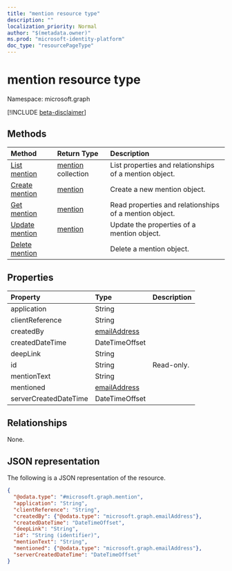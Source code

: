 ```yaml
---
title: "mention resource type"
description: ""
localization_priority: Normal
author: "$(metadata.owner)"
ms.prod: "microsoft-identity-platform"
doc_type: "resourcePageType"
---
```


# mention resource type

Namespace: microsoft.graph

[!INCLUDE [beta-disclaimer](../../includes/beta-disclaimer.md)]

## Methods

| Method                                     | Return Type                      | Description                                            |
| :----------------------------------------- | :------------------------------- | :----------------------------------------------------- |
| [List mention](../api/mention-list.md)     | [mention](mention.md) collection | List properties and relationships of a mention object. |
| [Create mention](../api/mention-create.md) | [mention](mention.md)            | Create a new mention object.                           |
| [Get mention](../api/mention-get.md)       | [mention](mention.md)            | Read properties and relationships of a mention object. |
| [Update mention](../api/mention-update.md) | [mention](mention.md)            | Update the properties of a mention object.             |
| [Delete mention](../api/mention-delete.md) |                                  | Delete a mention object.                               |

## Properties

| Property              | Type                                         | Description |
| :-------------------- | :------------------------------------------- | :---------- |
| application           | String                                       |             |
| clientReference       | String                                       |             |
| createdBy             | [emailAddress](../resources/emailaddress.md) |             |
| createdDateTime       | DateTimeOffset                               |             |
| deepLink              | String                                       |             |
| id                    | String                                       | Read-only.  |
| mentionText           | String                                       |             |
| mentioned             | [emailAddress](../resources/emailaddress.md) |             |
| serverCreatedDateTime | DateTimeOffset                               |             |

## Relationships

None.

## JSON representation

The following is a JSON representation of the resource.

<!-- {
  "blockType": "resource",
  "keyProperty": "id",
  "@odata.type": "microsoft.graph.mention",
  "baseType": "microsoft.graph.entity",
  "openType": False
}
-->

```json
{
  "@odata.type": "#microsoft.graph.mention",
  "application": "String",
  "clientReference": "String",
  "createdBy": {"@odata.type": "microsoft.graph.emailAddress"},
  "createdDateTime": "DateTimeOffset",
  "deepLink": "String",
  "id": "String (identifier)",
  "mentionText": "String",
  "mentioned": {"@odata.type": "microsoft.graph.emailAddress"},
  "serverCreatedDateTime": "DateTimeOffset"
}
```
